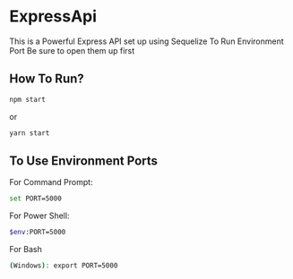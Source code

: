 # ExpressApi
This is a Powerful Express API set up using Sequelize
To Run Environment Port Be sure to open them up first

## How To Run? ##
```sh
npm start
```
or
```sh
yarn start
```

## To Use Environment Ports ##
For Command Prompt: 
```sh
set PORT=5000
```

For Power Shell: 
```sh
$env:PORT=5000
```

For Bash
```sh
(Windows): export PORT=5000
```

